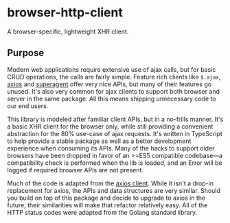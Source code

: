 # browser-http-client

A browser-specific, lightweight XHR client.

## Purpose

Modern web applications require extensive use of ajax calls, but for basic CRUD operations, the calls are fairly simple. Feature rich clients like `$.ajax`, [axios](https://github.com/axios/axios) and [superagent](https://github.com/visionmedia/superagent) offer very nice APIs, but many of their features go unused. It's also very common for ajax clients to support both browser and server in the same package. All this means shipping unnecessary code to our end users.

This library is modeled after familiar client APIs, but in a no-frills manner. It's a basic XHR client for the browser only, while still providing a convenient abstraction for the 80% use-case of ajax requests. It's written in TypeScript to help provide a stable package as well as a better development experience when consuming its APIs. Many of the hacks to support older browsers have been dropped in favor of an >=ES5 compatible codebase—a compatibility check is performed when the lib is loaded, and an Error will be logged if required browser APIs are not present.

Much of the code is adapted from the [axios client](https://github.com/axios/axios). While it isn't a drop-in replacement for axios, the APIs and data structures are very similar. Should you build on top of this package and decide to upgrade to axios in the future, their similarities will make that refactor relatively easy. All of the HTTP status codes were adapted from the Golang standard library.
